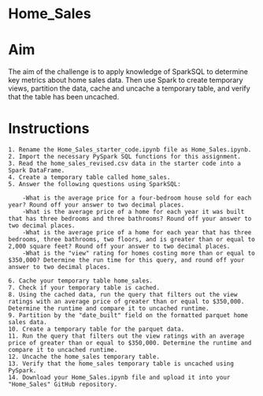 # Home_Sales
# Aim
The aim of the challenge is to apply knowledge of SparkSQL to determine key metrics about home sales data. Then use Spark to create temporary views, partition the data, cache and uncache a temporary table, and verify that the table has been uncached.
# Instructions
    1. Rename the Home_Sales_starter_code.ipynb file as Home_Sales.ipynb.
    2. Import the necessary PySpark SQL functions for this assignment.
    3. Read the home_sales_revised.csv data in the starter code into a Spark DataFrame.
    4. Create a temporary table called home_sales.
    5. Answer the following questions using SparkSQL:

        -What is the average price for a four-bedroom house sold for each year? Round off your answer to two decimal places.
        -What is the average price of a home for each year it was built that has three bedrooms and three bathrooms? Round off your answer to two decimal places.
        -What is the average price of a home for each year that has three bedrooms, three bathrooms, two floors, and is greater than or equal to 2,000 square feet? Round off your answer to two decimal places.
        -What is the "view" rating for homes costing more than or equal to $350,000? Determine the run time for this query, and round off your answer to two decimal places.

    6. Cache your temporary table home_sales.
    7. Check if your temporary table is cached.
    8. Using the cached data, run the query that filters out the view ratings with an average price of greater than or equal to $350,000. Determine the runtime and compare it to uncached runtime.
    9. Partition by the "date_built" field on the formatted parquet home sales data.
    10. Create a temporary table for the parquet data.
    11. Run the query that filters out the view ratings with an average price of greater than or equal to $350,000. Determine the runtime and compare it to uncached runtime.
    12. Uncache the home_sales temporary table.
    13. Verify that the home_sales temporary table is uncached using PySpark.
    14. Download your Home_Sales.ipynb file and upload it into your "Home_Sales" GitHub repository.